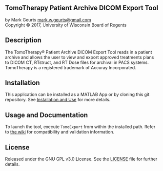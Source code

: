 ## TomoTherapy Patient Archive DICOM Export Tool

by Mark Geurts <mark.w.geurts@gmail.com>
<br>Copyright &copy; 2017, University of Wisconsin Board of Regents

## Description

The TomoTherapy&reg; Patient Archive DICOM Export Tool reads in a patient archive and allows the user to view and export approved treatments plans to DICOM CT, RTstruct, and RT Dose files for archival in PACS systems.  TomoTherapy is a registered trademark of Accuray Incorporated.

## Installation

This application can be installed as a MATLAB App or by cloning this git repository.  See [Installation and Use](../../wiki/Installation-and-Use) for more details.

## Usage and Documentation

To launch the tool, execute `TomoExport` from within the installed path.  Refer to [the wiki](../../wiki/) for compatibility and validation information.

## License

Released under the GNU GPL v3.0 License.  See the [LICENSE](LICENSE) file for further details.
